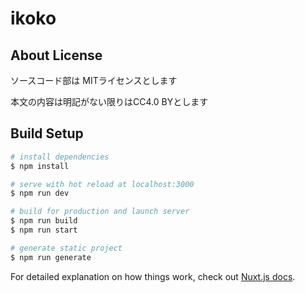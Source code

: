 # ikoko

## About License

ソースコード部は MITライセンスとします

本文の内容は明記がない限りはCC4.0 BYとします

## Build Setup

```bash
# install dependencies
$ npm install

# serve with hot reload at localhost:3000
$ npm run dev

# build for production and launch server
$ npm run build
$ npm run start

# generate static project
$ npm run generate
```

For detailed explanation on how things work, check out [Nuxt.js docs](https://nuxtjs.org).
